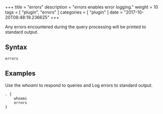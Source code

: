 +++
title = "errors"
description = "*errors* enables error logging."
weight = 10
tags = [ "plugin", "errors" ]
categories = [ "plugin" ]
date = "2017-10-20T08:48:19.236625"
+++

Any errors encountered during the query processing will be printed to standard output.

## Syntax

~~~
errors
~~~

## Examples

Use the *whoami* to respond to queries and Log errors to standard output.

~~~ corefile
. {
    whoami
    errors
}
~~~
